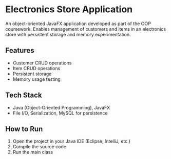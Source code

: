 # Electronics Store Application

An object-oriented JavaFX application developed as part of the OOP coursework.
Enables management of customers and items in an electronics store with persistent storage and memory experimentation.

## Features
- Customer CRUD operations
- Item CRUD operations
- Persistent storage
- Memory usage testing

## Tech Stack
- Java (Object-Oriented Programming), JavaFX
- File I/O, Serialization, MySQL for persistence

## How to Run
1. Open the project in your Java IDE (Eclipse, IntelliJ, etc.)
2. Compile the source code
3. Run the main class
